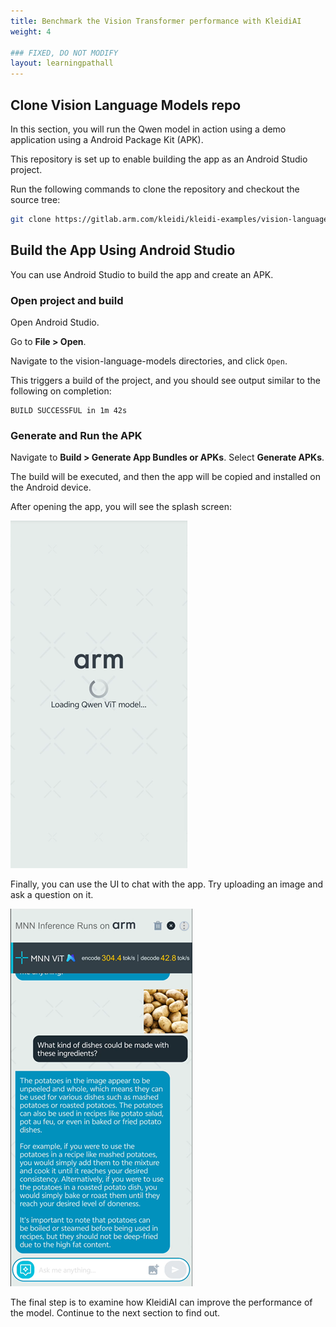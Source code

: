 ```yaml
---
title: Benchmark the Vision Transformer performance with KleidiAI
weight: 4

### FIXED, DO NOT MODIFY
layout: learningpathall
---
```


## Clone Vision Language Models repo

In this section, you will run the Qwen model in action using a demo application using a Android Package Kit (APK).

This repository is set up to enable building the app as an Android Studio project. 

Run the following commands to clone the repository and checkout the source tree:

```bash
git clone https://gitlab.arm.com/kleidi/kleidi-examples/vision-language-models
```

## Build the App Using Android Studio

You can use Android Studio to build the app and create an APK.

### Open project and build

Open Android Studio. 

Go to **File > Open**. 

Navigate to the vision-language-models directories, and click `Open`.

This triggers a build of the project, and you should see output similar to the following on completion:

```output
BUILD SUCCESSFUL in 1m 42s
```

### Generate and Run the APK

Navigate to **Build > Generate App Bundles or APKs**. Select **Generate APKs**.

The build will be executed, and then the app will be copied and installed on the Android device.

After opening the app, you will see the splash screen:

![Loading screenshot](Loading_page.png)

Finally, you can use the UI to chat with the app. Try uploading an image and ask a question on it.

![Loading screenshot](chat2.png)

The final step is to examine how KleidiAI can improve the performance of the model. Continue to the next section to find out.